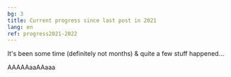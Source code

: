 ```yaml
---
bg: 3
title: Current progress since last post in 2021
lang: en
ref: progress2021-2022
---
```

It's been some time (definitely not months) & quite a few stuff happened...

AAAAAaaAAaaa